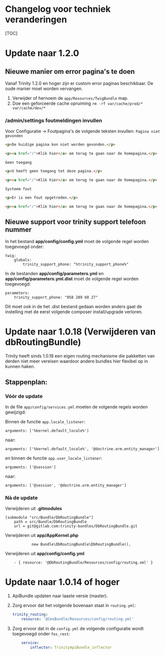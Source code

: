 # Changelog voor techniek veranderingen

[TOC]

# Update naar 1.2.0

## Nieuwe manier om error pagina's te doen

Vanaf Trinity 1.2.0 en hoger zijn er custom error paginas beschikbaar. De oude manier moet worden vervangen.

1. Verwijder of hernoem de `app/Resources/TwigBundle` map.
2. Doe een geforceerde cache opruiming `rm -rf var/cache/prod/* var/cache/dev/*`

### /admin/settings foutmeldingen invullen

Voor Configuratie -> Foutpagina's de volgende teksten invullen:
`Pagina niet gevonden`
```html
<p>De huidige pagina kon niet worden gevonden.</p>

<p><a href="/">Klik hier</a> om terug te gaan naar de homepagina.</p>
```

`Geen toegang`
```html
<p>U heeft geen toegang tot deze pagina.</p>

<p><a href="/">Klik hier</a> om terug te gaan naar de homepagina.</p>
```

`Systeem fout`
```html
<p>Er is een fout opgetreden.</p>

<p><a href="/">Klik hier</a> om terug te gaan naar de homepagina.</p>
```

## Nieuwe support voor trinity support telefoon nummer

In het bestand **app/config/config.yml** moet de volgende regel worden toegevoegd onder:
```
twig:
    globals:
        trinity_support_phone: "%trinity_support_phone%"
```

In de bestanden **app/config/parameters.yml** en **app/config/parameters.yml.dist** moet de volgende regel worden toegevoegd:
```
parameters:
    trinity_support_phone: "058 289 68 27"
```

Dit moet ook in de het .dist bestand gedaan worden anders gaat de instelling met de eerst volgende composer install/upgrade verloren.

# Update naar 1.0.18 (Verwijderen van dbRoutingBundle)

Trinity heeft sinds 1.0.18 een eigen routing mechanisme die pakketten van derden niet meer vereisen waardoor andere bundles hier flexibel op in kunnen haken.

## **Stappenplan:**

### Vóór de update

In de file `app/config/services.yml` moeten de volgende regels worden gewijzigd:

Binnen de functie `app.locale_listener`:

`arguments: ['%kernel.default_locale%']`

naar:

`arguments: ['%kernel.default_locale%', '@doctrine.orm.entity_manager']`

en binnen de functie `app.user_locale_listener`:

`arguments: ['@session']`

naar:

`arguments: ['@session', '@doctrine.orm.entity_manager']`

### Nà de update

Verwijderen uit **.gitmodules**

```
[submodule "src/Bundle/DbRoutingBundle"]
	path = src/Bundle/DbRoutingBundle
	url = git@gitlab.com:trinity-bundles/DbRoutingBundle.git
```

Verwijderen uit **app/AppKernel.php**

```
            new Bundle\DbRoutingBundle\DbRoutingBundle(),
```

Verwijderen uit **app/config/config.yml**
```
    - { resource: '@DbRoutingBundle/Resources/config/routing.xml' }
```

# Update naar 1.0.14 of hoger

1. ApiBundle updaten naar laaste versie (master).

2. Zorg ervoor dat het volgende bovenaan staat in `routing.yml`:

   ```yaml
   trinity_routing:
       resource: '@CmsBundle/Resources/config/routing.yml'
   ```

3. Zorg ervoor dat in de `config.yml` de volgende configuratie wordt toegevoegd onder `fos_rest`:

   ```yaml
       service:
           inflector: TrinityApiBundle_inflector
   ```
